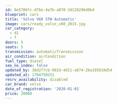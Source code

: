 ```yaml
---
id: 8e5786fc-d76e-4a7b-a878-3d128296d0b4
blueprint: cars
title: 'Volvo V60 STW Automatic'
image: cars/ready_volvo_v60_2015.jpg
car_category:
  - d1
  - f
doors: 5
seats: 5
transmission: automaticTransmission
air_condition: airCondition
fuel_type: diesel
seo_no_index: false
updated_by: 38d2f7cb-982d-4d11-a874-2ba105610d54
updated_at: 1704750251
resrv_availability: disabled
car_brand: volvo
date_of_registration: '2020-01-01'
price: 20000
---
```

